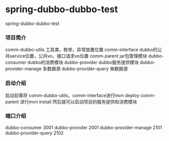 # spring-dubbo-dubbo-test
spring-dubbo-dubbo-test
### 项目简介
comm-dubbo-utils 工具类，枚举，异常放置位置
comm-interface  dubbo的公共service位置，公共vo，接口请求vo位置
comm-parent     jar包管理模块
dubbo-consumer  dubbo的消费模块
dubbo-provider  dubbo服务提供模块
dubbo-provider-manage 多数据源
dubbo-provider-query 单数据源
### 启动介绍
启动前需将 comm-dubbo-utils，comm-interface进行mvn deploy
comm-parent 进行mvn install
然后就可以启动项目的服务提供和消费模块

### 端口介绍
dubbo-consumer  3001
dubbo-provider  2001
dubbo-provider-manage  2101
dubbo-provider-query   2102